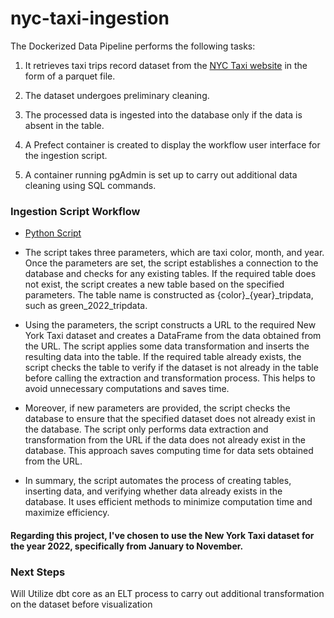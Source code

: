 # nyc-taxi-ingestion

The Dockerized Data Pipeline performs the following tasks:

1. It retrieves taxi trips record dataset from the [NYC Taxi website](https://www.nyc.gov/site/tlc/about/tlc-trip-record-data.page) in the form of a parquet file.

2. The dataset undergoes preliminary cleaning.

3. The processed data is ingested into the database only if the data is absent in the table.

4. A Prefect container is created to display the workflow user interface for the ingestion script.

5. A container running pgAdmin is set up to carry out additional data cleaning using SQL commands.



### Ingestion Script Workflow 
* [Python Script](https://github.com/fxboakye/nyc-taxi-ingestion/blob/master/flows/pg_ingestion.py)

* The script takes three parameters, which are taxi color, month, and year. Once the parameters are set, the script establishes a connection to the database and checks for any existing tables. If the required table does not exist, the script creates a new table based on the specified parameters. The table name is constructed as {color}_{year}_tripdata, such as green_2022_tripdata.

* Using the parameters, the script constructs a URL to the required New York Taxi dataset and creates a DataFrame from the data obtained from the URL. The script applies some data transformation and inserts the resulting data into the table. If the required table already exists, the script checks the table to verify if the dataset is not already in the table before calling the extraction and transformation process. This helps to avoid unnecessary computations and saves time.

* Moreover, if new parameters are provided, the script checks the database to ensure that the specified dataset does not already exist in the database. The script only performs data extraction and transformation from the URL if the data does not already exist in the database. This approach saves computing time for data sets obtained from the URL.

* In summary, the script automates the process of creating tables, inserting data, and verifying whether data already exists in the database. It uses efficient methods to minimize computation time and maximize efficiency.


#### Regarding this project, I've chosen to use the New York Taxi dataset for the year 2022, specifically from January to November.

### Next Steps

Will Utilize dbt core as an ELT process to carry out additional transformation on the dataset before visualization
